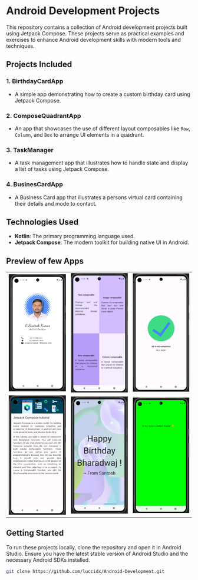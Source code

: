 # Android Development Projects

This repository contains a collection of Android development projects built using Jetpack Compose. These projects serve as practical examples and exercises to enhance Android development skills with modern tools and techniques.

## Projects Included

### 1. **BirthdayCardApp**

- A simple app demonstrating how to create a custom birthday card using Jetpack Compose.

### 2. **ComposeQuadrantApp**

- An app that showcases the use of different layout composables like `Row`, `Column`, and `Box` to arrange UI elements in a quadrant.

### 3. **TaskManager**

- A task management app that illustrates how to handle state and display a list of tasks using Jetpack Compose.

### 4. **BusinesCardApp**

- A Business Card app that illustrates a persons virtual card containing their details and mode to contact.

## Technologies Used

- **Kotlin**: The primary programming language used.
- **Jetpack Compose**: The modern toolkit for building native UI in Android.

## Preview of few Apps

<table>
<tr> 
<td> <img src ="./assets/image.png"></td>
<td> <img src ="./assets/image-1.png"></td>
<td> <img src ="./assets/image-2.png"></td>
</tr>
<tr> 
<td> <img src ="./assets/image-3.png"></td>
<td> <img src ="./assets/image-4.png"></td>
<td> <img src ="./assets/image-5.png"></td>
</tr>
</table>

## Getting Started

To run these projects locally, clone the repository and open it in Android Studio. Ensure you have the latest stable version of Android Studio and the necessary Android SDKs installed.

```bash
git clone https://github.com/luccidx/Android-Development.git
```
